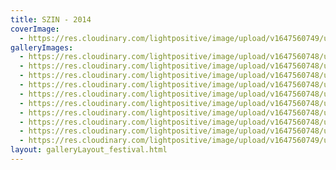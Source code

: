 ```yaml
---
title: SZIN - 2014
coverImage:
  - https://res.cloudinary.com/lightpositive/image/upload/v1647560749/uploads/SZIN%20-%202014/Szin-fesztival3.jpg
galleryImages: 
  - https://res.cloudinary.com/lightpositive/image/upload/v1647560748/uploads/SZIN%20-%202014/Szin-fesztival8.jpg
  - https://res.cloudinary.com/lightpositive/image/upload/v1647560748/uploads/SZIN%20-%202014/00-Szin-fesztival.jpg
  - https://res.cloudinary.com/lightpositive/image/upload/v1647560748/uploads/SZIN%20-%202014/Szin-fesztival.jpg
  - https://res.cloudinary.com/lightpositive/image/upload/v1647560748/uploads/SZIN%20-%202014/Szin-fesztival6.jpg
  - https://res.cloudinary.com/lightpositive/image/upload/v1647560748/uploads/SZIN%20-%202014/Szin-fesztival9.jpg
  - https://res.cloudinary.com/lightpositive/image/upload/v1647560748/uploads/SZIN%20-%202014/Szin-fesztival7.jpg
  - https://res.cloudinary.com/lightpositive/image/upload/v1647560748/uploads/SZIN%20-%202014/Szin-fesztival5.jpg
  - https://res.cloudinary.com/lightpositive/image/upload/v1647560748/uploads/SZIN%20-%202014/Szin-fesztival4.jpg
  - https://res.cloudinary.com/lightpositive/image/upload/v1647560748/uploads/SZIN%20-%202014/Szin-fesztival2.jpg
  - https://res.cloudinary.com/lightpositive/image/upload/v1647560749/uploads/SZIN%20-%202014/Szin-fesztival3.jpg
layout: galleryLayout_festival.html
---
```

